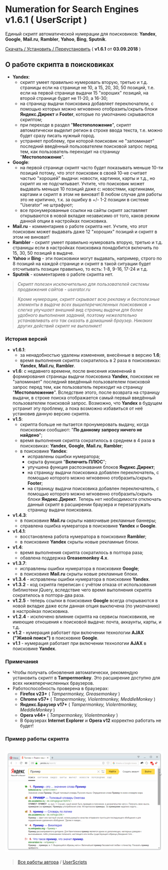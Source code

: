 # Numeration for Search Engines v1.6.1 ( UserScript )
Единый скрипт автоматической нумерации для поисковиков: **Yandex**, **Google**, **Mail.ru**, **Rambler**, **Yahoo**, **Bing**, **Sputnik**.

[Скачать / Установить / Переустановить](https://github.com/Eric-Draven/userscripts/raw/master/se-numeration/se-numeration.user.js) ( **v1.6.1** от **03.09.2018** )

## О работе скрипта в поисковиках
* **Yandex**:
  * скрипт умеет правильно нумеровать вторую, третью и т.д. страницы если на странице не 10, а 15, 20, 30, 50 позиций, т.е. если на первой странице выдачи 15 "хороших" позиций, на второй странице будет не 11-20, а 16-30;
  * на страницу выдачи поисковика добавляет переключатели, с помощью которых можно мгновенно отобразить/скрыть блоки **Яндекс.Директ** и **Footer**, которые по умолчанию скрываются скриптом;
  * при переходе в раздел "**Местоположение**", скрипт автоматически выделит регион в строке ввода текста, т.е. можно будет сразу писать нужный город.
  * устраняет проблему, при которой поисковик не "запоминает" последний введённый пользователем поисковой запрос перед тем, как пользователь переходит на страницу "**Местоположение**".
* **Google**:
  * на первой странице скрипт часто будет показывать меньше 10-ти позиций потому, что этот поисковик в своей 10-ке считает частью "хорошей" выдачи: новости, картинки, карты и т.д., но скрипт их не подсчитывает. Учтите, что поисковик может выдавать меньше 10 позиций даже с: новостями, картинками, картами и скрипт в этом не виноват! В любом случае для работы это не критично, т.к. за ошибку в +/- 1-2 позиции в системе "Userator" не штрафуют;
  * все пронумерованные ссылки на сайты скрипт заставляет открываются в новой вкладке независимо от того, каков режим данной опции в настройках поисковика.
* **Mail.ru** - комментариев о работе скрипта нет. Учтите, что этот поисковик может выдавать даже 12 "хороших" позиций и скрипт в этом не виноват!
* **Rambler** - скрипт умеет правильно нумеровать вторую, третью и т.д. страницы если в настройках поисковика понадобится включить по 15, 30, 50 позиций в выдаче.
* **Yahoo** и **Bing** - эти поисковики могут выдавать, например, строго по 8 позиций на каждой странице и скрипт в такой ситуации будет отсчитывать позиции правильно, то есть: 1-8, 9-16, 17-24 и т.д.
* **Sputnik** - комментариев о работе скрипта нет.

> _Скрипт полезен исключительно для пользователей системы продвижения сайтов - userator.ru_

> _Кроме нумерации, скрипт скрывает всю рекламу и бесполезные элементы в выдаче всех вышеперечисленных поисковиков + слегка улучшает внешний вид страниц выдачи для более удобного выполнения заданий, поэтому нежелательно устанавливать его так сказать в домашний браузер. Никаких других действий скрипт не выполняет!_

### История версий
* **v1.6.1**:
  * за ненадобностью удалены изменения, внесённые в версию **1.6**;
  * время выполнения скрипта сократилось в 2 раза в поисковиках: **Yandex**, **Mail.ru**, **Rambler**.
* **v1.6**: с недавнего времени, после внесения изменений в формирования страницы выдачи поисковика **Yandex**, поисковик не "запоминает" последний введённый пользователем поисковой запрос перед тем, как пользователь переходит на страницу "**Местоположение**". Вследствие этого, после возврата на страницу выдачи, в строке поиска отображается самый первый введённый пользователем поисковой запрос. Возможно, что **Yandex** в будущем устранит эту проблему, а пока возможно избавиться от неё установив данную версию скрипта.
* **v1.5**:
  * скрипта больше не пытается пронумеровать выдачу, когда поисковики сообщают: "**По данному запросу ничего не найдено**";
  * время выполнения скрипта сократилось в среднем в 4 раза в поисковиках: **Yandex**, **Google**, **Mail.ru**, **Rambler**;
  * в поисковике **Yandex**:
    * исправлены ошибки нумератора;
    * скрыта функция "**Включить ПЛЮС**";
    * улучшена функция распознавания блоков **Яндекс.Директ**;
    * на страницу выдачи поисковика добавлен переключатель, с помощью которого можно мгновенно отобразить/скрыть **Footer**;
    * на страницу выдачи поисковика добавлен переключатель, с помощью которого можно мгновенно отобразить/скрыть блоки **Яндекс.Директ**. Теперь нет необходимости отключать данный скрипт в расширении браузера и перезагружать страницу выдачи поисковика.
* **v1.4.3**:
  * в поисковике **Mail.ru** скрыты навязчивые рекламные баннеры;
  * справлена ошибка нумератора в поисковике **Yandex** и **Google**.
* **v1.4.1**:
  * восстановлена работа нумератора в поисковике **Rambler**;
  * в поисковике **Yandex** скрыты новые рекламные блоки.
* **v1.4**:
  * время выполнения скрипта сократилось в полтора раза;
  * обавлена поддержка **Greasemonkey 4.x**.
* **v1.3.7**:
  * исправлены ошибки нумератора в поисковике **Google**;
  * в поисковике **Mail.ru** скрыты новые рекламные блоки.
* **v1.3.4** - исправлены ошибки нумератора в поисковике **Yandex**.
* **v1.3.2** - код скрипта переписан с учётом отказа от использования библиотеки jQuery, вследствие чего время выполнения скрипта сократилось в полтора-два раза.
* **v1.2.5** - теперь ссылки в поисковике **Google** всегда открываются в новой вкладке даже если данная опция выключена (по умолчанию) в настройках поисковика. 
* **v1.2.4** - исключено влияние скрипта на сервисы поисковиков, не имеющие отношения к поисковой выдаче: почта, аккаунты, карты, и т.д.
* **v1.2** - нумерация работает при включении технологии **AJAX ("Живой поиск")** в поисковике **Google**.
* **v1.1** - нумерация работает при включении технологии **AJAX** в поисковике **Yandex**.

### Примечания
* Чтобы получать обновления автоматически, рекомендую установить скрипт в **Tampermonkey**. Это расширение доступно для всех нижеперечисленных браузеров.
* Работоспособность проверена в браузерах:
  * **Firefox v23+** ( _Tampermonkey, Greasemonkey_ )
  * **Chrome v57+** ( _Tampermonkey, Violentmonkey, MeddleMonkey_ )
  * **Яндекс.Браузер v17+** ( _Tampermonkey, Violentmonkey, MeddleMonkey_ )
  * **Opera v44+** ( _Tampermonkey, Violentmonkey_ )
  * В браузерах **Internet Explorer** и **Opera v12** корректно работать не будет!
### Пример работы скрипта
![Example](https://github.com/Eric-Draven/userscripts/raw/master/se-numeration/images/example.gif)
---
> [Все работы автора](https://github.com/Eric-Draven?tab=repositories) / [UserScripts](https://github.com/Eric-Draven/userscripts)
